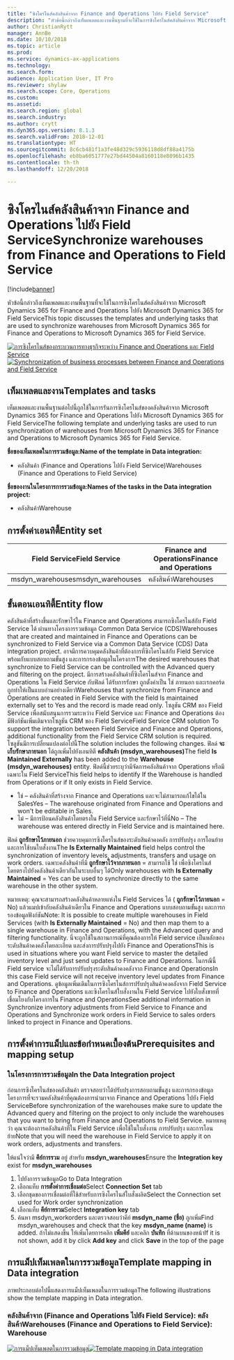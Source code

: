 ```yaml
---
title: "ซิงโครไนส์คลังสินค้าจาก Finance and Operations ไปยัง Field Service"
description: "หัวข้อนี้กล่าวถึงเท็มเพลตและงานพื้นฐานที่จะใช้ในการซิงโครไนส์คลังสินค้าจาก Microsoft Dynamics 365 for Finance and Operations ไปยัง Microsoft Dynamics 365 for Field Service"
author: ChristianRytt
manager: AnnBe
ms.date: 10/10/2018
ms.topic: article
ms.prod: 
ms.service: dynamics-ax-applications
ms.technology: 
ms.search.form: 
audience: Application User, IT Pro
ms.reviewer: shylaw
ms.search.scope: Core, Operations
ms.custom: 
ms.assetid: 
ms.search.region: global
ms.search.industry: 
ms.author: crytt
ms.dyn365.ops.version: 8.1.3
ms.search.validFrom: 2018-12-01
ms.translationtype: HT
ms.sourcegitcommit: 8c6cb481f1a3fe48d329c5936118d8df88a4175b
ms.openlocfilehash: eb8ba6051777e27bd44504a8160118e8096b1435
ms.contentlocale: th-th
ms.lasthandoff: 12/20/2018

---
```


# <a name="synchronize-warehouses-from-finance-and-operations-to-field-service"></a><span data-ttu-id="11d37-103">ซิงโครไนส์คลังสินค้าจาก Finance and Operations ไปยัง Field Service</span><span class="sxs-lookup"><span data-stu-id="11d37-103">Synchronize warehouses from Finance and Operations to Field Service</span></span>

[!include[banner](../includes/banner.md)]

<span data-ttu-id="11d37-104">หัวข้อนี้กล่าวถึงเท็มเพลตและงานพื้นฐานที่จะใช้ในการซิงโครไนส์คลังสินค้าจาก Microsoft Dynamics 365 for Finance and Operations ไปยัง Microsoft Dynamics 365 for Field Service</span><span class="sxs-lookup"><span data-stu-id="11d37-104">This topic discusses the templates and underlying tasks that are used to synchronize warehouses from Microsoft Dynamics 365 for Finance and Operations to Microsoft Dynamics 365 for Field Service.</span></span>

<span data-ttu-id="11d37-105">[![การซิงโครไนส์ของกระบวนการทางธุรกิจระหว่าง Finance and Operations และ Field Service](./media/FSWarehouseOW.png)](./media/FSWarehouseOW.png)</span><span class="sxs-lookup"><span data-stu-id="11d37-105">[![Synchronization of business processes between Finance and Operations and Field Service](./media/FSWarehouseOW.png)](./media/FSWarehouseOW.png)</span></span>

## <a name="templates-and-tasks"></a><span data-ttu-id="11d37-106">เท็มเพลตและงาน</span><span class="sxs-lookup"><span data-stu-id="11d37-106">Templates and tasks</span></span>
<span data-ttu-id="11d37-107">เท็มเพลตและงานพื้นฐานต่อไปนี้ถูกใช้ในการรันการซิงโครไนส์ของคลังสินค้าจาก Microsoft Dynamics 365 for Finance and Operations ไปยัง Microsoft Dynamics 365 for Field Service</span><span class="sxs-lookup"><span data-stu-id="11d37-107">The following template and underlying tasks are used to run synchronization of warehouses from Microsoft Dynamics 365 for Finance and Operations to Microsoft Dynamics 365 for Field Service.</span></span>

<span data-ttu-id="11d37-108">**ชื่อของเท็มเพลตในการรวมข้อมูล:**</span><span class="sxs-lookup"><span data-stu-id="11d37-108">**Name of the template in Data integration:**</span></span>
- <span data-ttu-id="11d37-109">คลังสินค้า (Finance and Operations ไปยัง Field Service)</span><span class="sxs-lookup"><span data-stu-id="11d37-109">Warehouses (Finance and Operations to Field Service)</span></span>

<span data-ttu-id="11d37-110">**ชื่อของงานในโครงการการรวมข้อมูล:**</span><span class="sxs-lookup"><span data-stu-id="11d37-110">**Names of the tasks in the Data integration project:**</span></span>
- <span data-ttu-id="11d37-111">คลังสินค้า</span><span class="sxs-lookup"><span data-stu-id="11d37-111">Warehouse</span></span>

## <a name="entity-set"></a><span data-ttu-id="11d37-112">การตั้งค่าเอนทิตี้</span><span class="sxs-lookup"><span data-stu-id="11d37-112">Entity set</span></span>
| <span data-ttu-id="11d37-113">Field Service</span><span class="sxs-lookup"><span data-stu-id="11d37-113">Field Service</span></span>    | <span data-ttu-id="11d37-114">Finance and Operations</span><span class="sxs-lookup"><span data-stu-id="11d37-114">Finance and Operations</span></span>                 |
|------------------|----------------------------------------|
| <span data-ttu-id="11d37-115">msdyn_warehouses</span><span class="sxs-lookup"><span data-stu-id="11d37-115">msdyn_warehouses</span></span> | <span data-ttu-id="11d37-116">คลังสินค้า</span><span class="sxs-lookup"><span data-stu-id="11d37-116">Warehouses</span></span>                             |

## <a name="entity-flow"></a><span data-ttu-id="11d37-117">ขั้นตอนเอนทิตี้</span><span class="sxs-lookup"><span data-stu-id="11d37-117">Entity flow</span></span>
<span data-ttu-id="11d37-118">คลังสินค้าที่สร้างขึ้นและรักษาไว้ใน Finance and Operations สามารถซิงโครไนส์กับ Field Service ได้ ผ่านทางโครงการรวมข้อมูล Common Data Service (CDS)</span><span class="sxs-lookup"><span data-stu-id="11d37-118">Warehouses that are created and maintained in Finance and Operations can be synchronized to Field Service via a Common Data Service (CDS) Data integration project.</span></span> <span data-ttu-id="11d37-119">อาจมีการควบคุมคลังสินค้าที่ต้องการที่ซิงโครไนส์กับ Field Service พร้อมกับแบบสอบถามขั้นสูง และการกรองข้อมูลในโครงการ</span><span class="sxs-lookup"><span data-stu-id="11d37-119">The desired warehouses that synchronize to Field Service can be controlled with the Advanced query and filtering on the project.</span></span> <span data-ttu-id="11d37-120">มีการสร้างคลังสินค้าที่ซิงโครไนส์จาก Finance and Operations ใน Field Service กับฟิลด์ ได้รับการรักษา ถูกตั้งค่าเป็น ใช่ ภายนอก และเรกคอร์ดถูกทำให้เป็นแบบอ่านอย่างเดียว</span><span class="sxs-lookup"><span data-stu-id="11d37-120">Warehouses that synchronize from Finance and Operations are created in Field Service with the field Is maintained externally set to Yes and the record is made read only.</span></span>
<span data-ttu-id="11d37-121">โซลูชัน CRM ของ Field Service เพื่อสนับสนุนการรวมระหว่าง Field Service และ Finance and Operations ต้องมีฟังก์ชันเพิ่มเติมจากโซลูชัน CRM ของ Field Service</span><span class="sxs-lookup"><span data-stu-id="11d37-121">Field Service CRM solution To support the integration between Field Service and Finance and Operations, additional functionality from the Field Service CRM solution is required.</span></span> <span data-ttu-id="11d37-122">โซลูชันมีการเปลี่ยนแปลงต่อไปนี้</span><span class="sxs-lookup"><span data-stu-id="11d37-122">The solution includes the following changes.</span></span>
<span data-ttu-id="11d37-123">ฟิลด์ **จะเก็บรักษาภายนอก** ได้ถูกเพิ่มไปยังเอนทิตี **คลังสินค้า (msdyn_warehouses)**</span><span class="sxs-lookup"><span data-stu-id="11d37-123">The field **Is Maintained Externally** has been added to the **Warehouse (msdyn_warehouses)** entity.</span></span> <span data-ttu-id="11d37-124">ฟิลด์นี้ช่วยระบุว่ามีจัดการคลังสินค้าจาก Operations หรือมีเฉพาะใน Field Service</span><span class="sxs-lookup"><span data-stu-id="11d37-124">This field helps to identify If the Warehouse is handled from Operations or if It only exists in Field Service.</span></span>
- <span data-ttu-id="11d37-125">ใช่ – คลังสินค้าที่สร้างจาก Finance and Operations และจะไม่สามารถแก้ไขได้ใน Sales</span><span class="sxs-lookup"><span data-stu-id="11d37-125">Yes – The warehouse originated from Finance and Operations and won't be editable in Sales.</span></span>
- <span data-ttu-id="11d37-126">ไม่ – มีการป้อนคลังสินค้าโดยตรงใน Field Service และรักษาไว้ที่นี่</span><span class="sxs-lookup"><span data-stu-id="11d37-126">No – The warehouse was entered directly in Field Service and is maintained here.</span></span>

<span data-ttu-id="11d37-127">ฟิลด์ **ถูกรักษาไว้ภายนอก** ช่วยควบคุมการซิงโครไนส์ของระดับสินค้าคงคลัง การปรับปรุง การโอนย้าย และการใช้บนใบสั่งงาน</span><span class="sxs-lookup"><span data-stu-id="11d37-127">The **Is Externally Maintained** field helps control the synchronization of inventory levels, adjustments, transfers and usage on work orders.</span></span> <span data-ttu-id="11d37-128">เฉพาะคลังสินค้าที่มี **ถูกรักษาไว้จากภายนอก** = สามารถใช้ ใช่ เพื่อซิงโครไนส์โดยตรงไปยังคลังสินค้าเดียวกันในระบบอื่นๆ ได้</span><span class="sxs-lookup"><span data-stu-id="11d37-128">Only warehouses with **Is Externally Maintained** = Yes can be used to synchronize directly to the same warehouse in the other system.</span></span> 

<span data-ttu-id="11d37-129">หมายเหตุ: คุณจะสามารถสร้างคลังสินค้าหลายแห่งใน Field Services ได้ ( **ถูกรักษาไว้ภายนอก** = No) แล้วแมปเข้ากับคลังสินค้าเดียวใน Finance and Operations แบบสอบถามขั้นสูง และการกรองข้อมูลฟังก์ชัน</span><span class="sxs-lookup"><span data-stu-id="11d37-129">Note: It is possible to create multiple warehouses in Field Services (with **Is Externally Maintained** = No) and then map them to a single warehouse in Finance and Operations, with the Advanced query and filtering functionality.</span></span> <span data-ttu-id="11d37-130">นี่จะถูกใช้ในสถานการณ์ที่คุณต้องการให้ Field service เป็นหลักของระดับสินค้าคงคลังโดยละเอียด และส่งการปรับปรุงไปยัง Finance and Operations</span><span class="sxs-lookup"><span data-stu-id="11d37-130">This is used in situations where you want Field service to master the detailed inventory level and just send updates to Finance and Operations.</span></span> <span data-ttu-id="11d37-131">ในกรณีนี้ Field service จะไม่ได้รับการปรับปรุงระดับสินค้าคงคลังจาก Finance and Operations</span><span class="sxs-lookup"><span data-stu-id="11d37-131">In this case Field service will not receive inventory level updates from Finance and Operations.</span></span> <span data-ttu-id="11d37-132">ดูข้อมูลเพิ่มเติมในการซิงโครไนส์การปรับปรุงสินค้าคงคลังจาก Field Service to Finance and Operations และซิงโครไนส์ใบสั่งงานใน Field Service ไปยังใบสั่งขายที่เชื่อมโยงกับโครงการใน Finance and Operations</span><span class="sxs-lookup"><span data-stu-id="11d37-132">See additional information in Synchronize inventory adjustments from Field Service to Finance and Operations and Synchronize work orders in Field Service to sales orders linked to project in Finance and Operations.</span></span>

## <a name="prerequisites-and-mapping-setup"></a><span data-ttu-id="11d37-133">การตั้งค่าการแม็ปและข้อกำหนดเบื้องต้น</span><span class="sxs-lookup"><span data-stu-id="11d37-133">Prerequisites and mapping setup</span></span>
### <a name="in-the-data-integration-project"></a><span data-ttu-id="11d37-134">ในโครงการการรวมข้อมูล</span><span class="sxs-lookup"><span data-stu-id="11d37-134">In the Data Integration project</span></span>
<span data-ttu-id="11d37-135">ก่อนการซิงโครไนส์ของคลังสินค้า ตรวจสอบว่าได้ปรับปรุงการสอบถามขั้นสูง และการกรองข้อมูลโครงการที่จะรวมคลังสินค้าที่คุณต้องการนำมาจาก Finance and Operations ไปยัง Field Service</span><span class="sxs-lookup"><span data-stu-id="11d37-135">Before synchronization of the warehouses make sure to update the Advanced query and filtering on the project to only include the warehouses that you want to bring from Finance and Operations to Field Service.</span></span> <span data-ttu-id="11d37-136">หมายเหตุว่า คุณจะต้องการคลังสินค้าที่ใน Field Service เพื่อใช้ในใบสั่งงาน การปรับปรุง และการโอนย้าย</span><span class="sxs-lookup"><span data-stu-id="11d37-136">Note that you will need the warehouse in Field Service to apply it on work orders, adjustments and transfers.</span></span>  

<span data-ttu-id="11d37-137">ให้แน่ใจว่ามี **คีย์การรวม** อยู่ สำหรับ **msdyn_warehouses**</span><span class="sxs-lookup"><span data-stu-id="11d37-137">Ensure the **Integration key** exist for **msdyn_warehouses**</span></span>
1. <span data-ttu-id="11d37-138">ไปยังการรวมข้อมูล</span><span class="sxs-lookup"><span data-stu-id="11d37-138">Go to Data Integration</span></span>
2. <span data-ttu-id="11d37-139">เลือกแท็บ **การตั้งค่าการเชื่อมต่อ**</span><span class="sxs-lookup"><span data-stu-id="11d37-139">Select **Connection Set** tab</span></span>
3. <span data-ttu-id="11d37-140">เลือกชุดของการเชื่อมต่อที่ใช้สำหรับการซิงโครไนส์ใบสั่งผลิต</span><span class="sxs-lookup"><span data-stu-id="11d37-140">Select the Connection set used for Work order synchronization</span></span>
4. <span data-ttu-id="11d37-141">เลือกแท็บ **คีย์การรวม**</span><span class="sxs-lookup"><span data-stu-id="11d37-141">Select **Integration key** tab</span></span>
5. <span data-ttu-id="11d37-142">ค้นหา msdyn_workorders และตรวจสอบว่าคีย์ **msdyn_name (ชื่อ)** ถูกเพิ่ม</span><span class="sxs-lookup"><span data-stu-id="11d37-142">Find msdyn_warehouses and check that the key **msdyn_name (name)** is added.</span></span> <span data-ttu-id="11d37-143">ถ้าไม่แสดงขึ้น ให้เพิ่มโดยการคลิก **เพิ่มคีย์** และคลิก **บันทึก** ที่ด้านบนของหน้า</span><span class="sxs-lookup"><span data-stu-id="11d37-143">If it is not shown, add it by click **Add key** and click **Save** in the top of the page</span></span>

## <a name="template-mapping-in-data-integration"></a><span data-ttu-id="11d37-144">การแม็ปเท็มเพลตในการรวมข้อมูล</span><span class="sxs-lookup"><span data-stu-id="11d37-144">Template mapping in Data integration</span></span>

<span data-ttu-id="11d37-145">ภาพประกอบต่อไปนี้แสดงการแม็ปเท็มเพลตในการรวมข้อมูล</span><span class="sxs-lookup"><span data-stu-id="11d37-145">The following illustrations show the template mapping in Data integration.</span></span>

### <a name="warehouses-finance-and-operations-to-field-service-warehouse"></a><span data-ttu-id="11d37-146">คลังสินค้าจาก (Finance and Operations ไปยัง Field Service): คลังสินค้า</span><span class="sxs-lookup"><span data-stu-id="11d37-146">Warehouses (Finance and Operations to Field Service): Warehouse</span></span>

<span data-ttu-id="11d37-147">[![การแม็ปเท็มเพลตในการรวมข้อมูล](./media/Warehouse1.png)](./media/Warehouse1.png)</span><span class="sxs-lookup"><span data-stu-id="11d37-147">[![Template mapping in Data integration](./media/Warehouse1.png)](./media/Warehouse1.png)</span></span>

